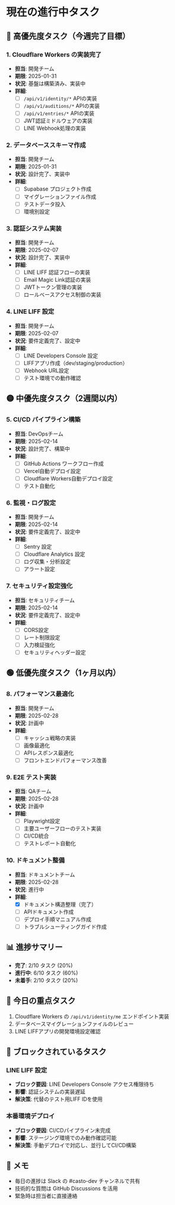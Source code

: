# 現在の進行中タスク

## 🚨 高優先度タスク（今週完了目標）

### 1. Cloudflare Workers の実装完了
- **担当**: 開発チーム
- **期限**: 2025-01-31
- **状況**: 基盤は構築済み、実装中
- **詳細**:
  - [ ] `/api/v1/identity/*` APIの実装
  - [ ] `/api/v1/auditions/*` APIの実装
  - [ ] `/api/v1/entries/*` APIの実装
  - [ ] JWT認証ミドルウェアの実装
  - [ ] LINE Webhook処理の実装

### 2. データベーススキーマ作成
- **担当**: 開発チーム
- **期限**: 2025-01-31
- **状況**: 設計完了、実装中
- **詳細**:
  - [ ] Supabase プロジェクト作成
  - [ ] マイグレーションファイル作成
  - [ ] テストデータ投入
  - [ ] 環境別設定

### 3. 認証システム実装
- **担当**: 開発チーム
- **期限**: 2025-02-07
- **状況**: 設計完了、実装中
- **詳細**:
  - [ ] LINE LIFF 認証フローの実装
  - [ ] Email Magic Link認証の実装
  - [ ] JWTトークン管理の実装
  - [ ] ロールベースアクセス制御の実装

### 4. LINE LIFF 設定
- **担当**: 開発チーム
- **期限**: 2025-02-07
- **状況**: 要件定義完了、設定中
- **詳細**:
  - [ ] LINE Developers Console 設定
  - [ ] LIFFアプリ作成（dev/staging/production）
  - [ ] Webhook URL設定
  - [ ] テスト環境での動作確認

## 🟡 中優先度タスク（2週間以内）

### 5. CI/CD パイプライン構築
- **担当**: DevOpsチーム
- **期限**: 2025-02-14
- **状況**: 設計完了、構築中
- **詳細**:
  - [ ] GitHub Actions ワークフロー作成
  - [ ] Vercel自動デプロイ設定
  - [ ] Cloudflare Workers自動デプロイ設定
  - [ ] テスト自動化

### 6. 監視・ログ設定
- **担当**: 開発チーム
- **期限**: 2025-02-14
- **状況**: 要件定義完了、設定中
- **詳細**:
  - [ ] Sentry 設定
  - [ ] Cloudflare Analytics 設定
  - [ ] ログ収集・分析設定
  - [ ] アラート設定

### 7. セキュリティ設定強化
- **担当**: セキュリティチーム
- **期限**: 2025-02-14
- **状況**: 要件定義完了、設定中
- **詳細**:
  - [ ] CORS設定
  - [ ] レート制限設定
  - [ ] 入力検証強化
  - [ ] セキュリティヘッダー設定

## 🟢 低優先度タスク（1ヶ月以内）

### 8. パフォーマンス最適化
- **担当**: 開発チーム
- **期限**: 2025-02-28
- **状況**: 計画中
- **詳細**:
  - [ ] キャッシュ戦略の実装
  - [ ] 画像最適化
  - [ ] APIレスポンス最適化
  - [ ] フロントエンドパフォーマンス改善

### 9. E2E テスト実装
- **担当**: QAチーム
- **期限**: 2025-02-28
- **状況**: 計画中
- **詳細**:
  - [ ] Playwright設定
  - [ ] 主要ユーザーフローのテスト実装
  - [ ] CI/CD統合
  - [ ] テストレポート自動化

### 10. ドキュメント整備
- **担当**: ドキュメントチーム
- **期限**: 2025-02-28
- **状況**: 進行中
- **詳細**:
  - [x] ドキュメント構造整理（完了）
  - [ ] APIドキュメント作成
  - [ ] デプロイ手順マニュアル作成
  - [ ] トラブルシューティングガイド作成

## 📊 進捗サマリー

- **完了**: 2/10 タスク (20%)
- **進行中**: 6/10 タスク (60%)
- **未着手**: 2/10 タスク (20%)

## 📅 今日の重点タスク

1. Cloudflare Workers の `/api/v1/identity/me` エンドポイント実装
2. データベースマイグレーションファイルのレビュー
3. LINE LIFFアプリの開発環境設定確認

## 🚨 ブロックされているタスク

### LINE LIFF 設定
- **ブロック要因**: LINE Developers Console アクセス権限待ち
- **影響**: 認証システムの実装遅延
- **解決策**: 代替のテスト用LIFF IDを使用

### 本番環境デプロイ
- **ブロック要因**: CI/CDパイプライン未完成
- **影響**: ステージング環境でのみ動作確認可能
- **解決策**: 手動デプロイで対応し、並行してCI/CD構築

## 📝 メモ

- 毎日の進捗は Slack の #casto-dev チャンネルで共有
- 技術的な質問は GitHub Discussions を活用
- 緊急時は担当者に直接連絡
